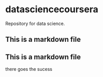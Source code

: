 # datasciencecoursera
Repository for data science.
## This is a markdown file
## This is a markdown file
there goes the sucess

